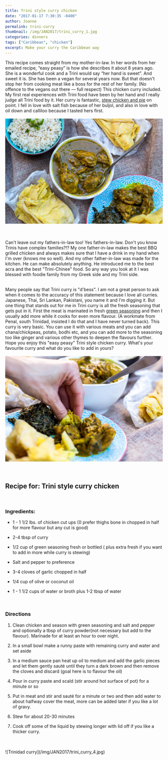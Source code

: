 ```yaml
---
title: Trini style curry chicken
date: "2017-01-17 7:30:35 -0400"
author: Joanne
permalink: trini-curry
thumbnail: /img/JAN2017/trini_curry_1.jpg
categories: dinners
tags: ["Caribbean", "chicken"]
excerpt: Make your curry the Caribbean way
---
```


This recipe comes straight from my mother-in-law.  In her words from her emailed recipe, “easy peasy” is how she describes it about 8 years ago. She is a wonderful cook and a Trini would say “her hand is sweet”. And sweet it is.  She has been a vegan for several years now. But that doesn't stop her from cooking meat like a boss for the rest of her family. (No offence to the vegans out there &mdash; full respect) This chicken curry included. My first real experiences with Trini food have been by her hand and I really judge all Trini food by it.  Her curry is fantastic, [stew chicken and pie](http://oliveandmango.com/macaroni-stew-chicken) on point. I fell in love with salt fish because of her buljol, and also in love with oil down and calliloo because I tasted hers first.
<br>
<br>
![Trinidad curry](/img/JAN2017/trini_curry_2.jpg)  
<br>
<br>

Can't leave out my fathers-in-law too! Yes fathers-in-law. Don't you know Trinis have complex families?!? My one father-in-law makes the best BBQ grilled chicken and always makes sure that I have a drink in my hand when I'm over (knows me so well). And my other father-in-law was made for the kitchen. He can make absolutely anything. He introduced me to the best acra and the best "Trini-Chinee" food.  So any way you look at it I was blessed with foodie family from my Greek side and my Trini side.
<br>
<br>

Many people say that Trini curry is "d'bess". I am not a great person to ask when it comes to the accuracy of this statement because I love all curries. Japanese, Thai, Sri Lankan, Pakistani, you name it and I'm digging it.  But one thing that stands out for me in Trini curry is all the fresh seasoning that gets put in it. First the meat is marinated in fresh [green seasoning](http://oliveandmango.com/green-seasoning) and then I usually add more while it cooks for even more flavour. (A workmate from Penal, south Trinidad, insisted I do that and I have never turned back). This curry is very basic. You can use it with various meats and you can add chana/chickpeas, potato, bodhi etc, and you can add more to the seasoning too like ginger and various other thymes to deepen the flavours further. Hope you enjoy this "easy peasy" Trini style chicken curry. What's your favourite curry and what do you like to add in yours?
<br>
<br>
![Trinidad curry](/img/JAN2017/trini_curry_3.jpg)  
<br>
<br>

## Recipe for: Trini style curry chicken
<br>

### Ingredients:

* 1 - 1 1/2 lbs. of chicken cut ups ((I prefer thighs bone in chopped in half for more flavour but any cut is good)

* 2-4 tbsp of curry

* 1/2 cup of green seasoning fresh or  bottled ( plus extra fresh if you want to add in more while curry is stewing)

* Salt and pepper to preference

* 3-4 cloves of garlic chopped in half

* 1/4 cup of olive or coconut oil

* 1 - 1 1/2 cups of water or broth plus 1-2 tbsp of water
<br>

### Directions

1. Clean chicken and season with green seasoning and salt and pepper and optionally a tbsp of curry powder(not necessary but add to the flavour). Marinade for at least an hour to over night.

1. In a small bowl make a runny paste with remaining curry and water and set aside

1. In a medium sauce pan heat up oil to medium and add the garlic pieces and let them gently sauté until they turn a dark brown and then remove the cloves and discard (goal here is to flavour the oil)

1. Pour in curry paste and scald (stir around hot surface of pot) for a minute or so

1. Put in meat and stir and sauté for a minute or two and then add water to about halfway cover the meat, more can be added later if you like a lot of gravy.

1. Stew for about 20-30 minutes

1. Cook off some of the liquid by stewing longer with lid off if you like a thicker curry.  


<br>
<br>
![Trinidad curry](/img/JAN2017/trini_curry_4.jpg)
